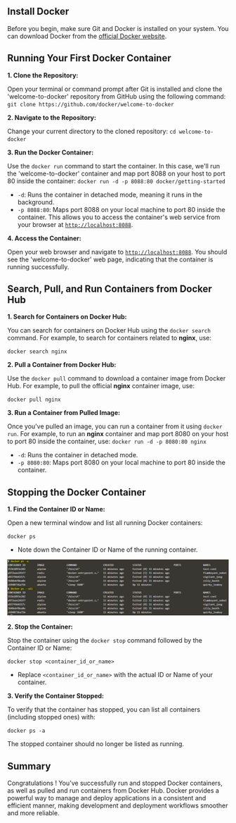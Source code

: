 ## Install Docker 

   Before you begin, make sure Git and Docker is installed on your system. You can download Docker from the [official Docker website](https://www.docker.com/products/docker-desktop/).


## Running Your First Docker Container

**1. Clone the Repository:**

Open your terminal or command prompt after Git is installed and clone the 'welcome-to-docker' repository from GitHub using the following command:
        ```
        git clone https://github.com/docker/welcome-to-docker
        ```

**2. Navigate to the Repository:**

Change your current directory to the cloned repository:
        ```
        cd welcome-to-docker
        ```

**3. Run the Docker Container:**

Use the `docker run` command to start the container. In this case, we'll run the 'welcome-to-docker' container and map port 8088 on your host to port 80 inside the container:
        ```
        docker run -d -p 8088:80 docker/getting-started
        ```



- `-d`: Runs the container in detached mode, meaning it runs in the background.
- `-p 8088:80`: Maps port 8088 on your local machine to port 80 inside the container. This allows you to access the container's web service from your browser at [`http://localhost:8088`](http://localhost:8088).


**4. Access the Container:**

Open your web browser and navigate to [`http://localhost:8088`](http://localhost:8088). You should see the 'welcome-to-docker' web page, indicating that the container is running successfully.

## Search, Pull, and Run Containers from Docker Hub ##

**1. Search for Containers on Docker Hub:**

You can search for containers on Docker Hub using the `docker search` command. For example, to search for containers related to **nginx**, use:
   ```
   docker search nginx
   ```

**2. Pull a Container from Docker Hub:**

Use the `docker pull` command to download a container image from Docker Hub. For example, to pull the official **nginx** container image, use:
   ```
   docker pull nginx
   ```

**3. Run a Container from Pulled Image:**

Once you've pulled an image, you can run a container from it using `docker run`. For example, to run an **nginx** container and map port 8080 on your host to port 80 inside the container, use:
    ```
    docker run -d -p 8080:80 nginx
    ```



- `-d`: Runs the container in detached mode.
- `-p 8080:80`: Maps port 8080 on your local machine to port 80 inside the container.



## Stopping the Docker Container ##

**1. Find the Container ID or Name:**

Open a new terminal window and list all running Docker containers:

   ```
   docker ps
   ```

- Note down the Container ID or Name of the running container.


![docker-ps](img/docker-ps.png)

**2. Stop the Container:**

Stop the container using the `docker stop` command followed by the Container ID or Name:

   ```
   docker stop <container_id_or_name>
   ```

- Replace `<container_id_or_name>` with the actual ID or Name of your container.

**3. Verify the Container Stopped:**

To verify that the container has stopped, you can list all containers (including stopped ones) with:

   ```
   docker ps -a
   ```

The stopped container should no longer be listed as running.

## Summary

Congratulations ! You've successfully run and stopped Docker containers, as well as pulled and run containers from Docker Hub. Docker provides a powerful way to manage and deploy applications in a consistent and efficient manner, making development and deployment workflows smoother and more reliable.
